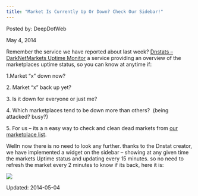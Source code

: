 ```yaml
---
title: "Market Is Currently Up Or Down? Check Our Sidebar!"
---
```


Posted by: DeepDotWeb

<span>May 4, 2014</span>


<p>Remember the service we have reported about last week? <a href="https://g-i-r.github.io/deepdotweb/2014/04/30/dnstats-darknetmarkets-uptime-monitor/">Dnstats – DarkNetMarkets Uptime Monitor</a> a service providing an overview of the marketplaces uptime status, so you can know at anytime if:</p>
<p>1.Market &#8220;x&#8221; down now?</p>
<p>2. Market “x” back up yet?</p>
<p>3. Is it down for everyone or just me?</p>
<p>4. Which marketplaces tend to be down more than others?  (being attacked? busy?)</p>
<p>5. For us – its a n easy way to check and clean dead markets from <a href="https://g-i-r.github.io/deepdotweb/2013/10/28/updated-llist-of-hidden-marketplaces-tor-i2p/" target="_blank">our marketplace list</a>.</p>
<p>Wellת now there is no need to look any further. thanks to the Dnstat creator, we have implemented a widget on the sidebar &#8211; showing at any given time the markets Uptime status and updating every 15 minutes. so no need to refresh the market every 2 minutes to know if its back, here it is:</p>
<img src="https://G-I-R.github.io/deepdotweb/imgs/2014/05/uptime.png" />


Updated: 2014-05-04
    
